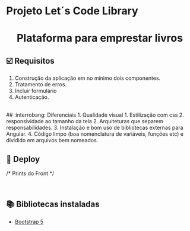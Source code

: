 # Projeto Let´s Code Library

<h1 align=center>Plataforma para emprestar livros</h1>

## :ballot_box_with_check: Requisitos
1. Construção da aplicação em no mínimo dois componentes.
2. Tratamento de erros.
3. Incluir formulário
4. Autenticação.
<br />
## :interrobang: Diferenciais
1. Qualidade visual
    1. Estilização com css
    2. responsividade ao tamanho da tela
2. Arquiteturas que separem responsabilidades.
3. Instalação e bom uso de bibliotecas externas para Angular.
4. Código limpo (boa nomenclatura de variáveis, funções etc) e dividido em arquivos bem nomeados.

## :rocket: Deploy
/* Prints do Front */

<br />

## :books: Bibliotecas instaladas
- [Bootstrap 5](https://getbootstrap.com/)

<br />
